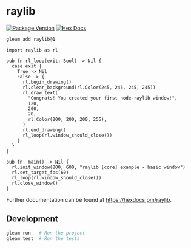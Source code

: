 # raylib

[![Package Version](https://img.shields.io/hexpm/v/raylib)](https://hex.pm/packages/raylib)
[![Hex Docs](https://img.shields.io/badge/hex-docs-ffaff3)](https://hexdocs.pm/raylib/)

```sh
gleam add raylib@1
```
```gleam
import raylib as rl

pub fn rl_loop(exit: Bool) -> Nil {
  case exit {
    True -> Nil
    False -> {
      rl.begin_drawing()
      rl.clear_background(rl.Color(245, 245, 245, 245))
      rl.draw_text(
        "Congrats! You created your first node-raylib window!",
        120,
        200,
        20,
        rl.Color(200, 200, 200, 255),
      )
      rl.end_drawing()
      rl_loop(rl.window_should_close())
    }
  }
}

pub fn  main() -> Nil {
  rl.init_window(800, 600, "raylib [core] example - basic window")
  rl.set_target_fps(60)
  rl_loop(rl.window_should_close())
  rl.close_window()
}
```

Further documentation can be found at <https://hexdocs.pm/raylib>.

## Development

```sh
gleam run   # Run the project
gleam test  # Run the tests
```
